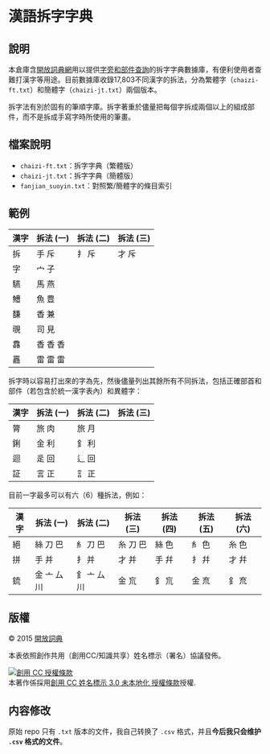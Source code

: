 # 漢語拆字字典

## 說明

本倉庫含[開放詞典網](http://kaifangcidian.com/)用以提供[字旁和部件查詢](http://kaifangcidian.com/han/chaizi/)的拆字字典數據庫，有便利使用者查難打漢字等用途。目前數據庫收錄17,803不同漢字的拆法，分為繁體字（`chaizi-ft.txt`）和簡體字（`chaizi-jt.txt`）兩個版本。

拆字法有別於固有的筆順字庫。拆字著重於儘量把每個字拆成兩個以上的組成部件，而不是拆成手寫字時所使用的筆畫。


## 檔案說明

* `chaizi-ft.txt`：拆字字典（繁體版）
* `chaizi-jt.txt`：拆字字典（簡體版）
* `fanjian_suoyin.txt`：對照繁/簡體字的條目索引

## 範例

漢字 | 拆法 (一) | 拆法 (二) | 拆法 (三)
--- | -------- | -------- | --------
拆 | 手 斥 | 扌 斥 | 才 斥
字 | 宀 子
驠 | 馬 燕
鱧 | 魚 豊
馦 | 香 兼
覗 | 司 見
馫 | 香 香 香
靐 | 雷 雷 雷

拆字時以容易打出來的字為先，然後儘量列出其餘所有不同拆法，包括正確部首和部件（若包含於統一漢字表內）和異體字：

漢字 | 拆法 (一) | 拆法 (二) | 拆法 (三)
--- | -------- | -------- | --------
膂 | 旅 肉 | 旅 月
鋓 | 金 利 | 釒 利
迴 | 辵 回 | 辶 回
証 | 言 正 | 訁 正

目前一字最多可以有六（6）種拆法，例如：

漢字 | 拆法 (一) | 拆法 (二) | 拆法 (三) | 拆法 (四) | 拆法 (五) | 拆法 (六)
--- | -------- | -------- | -------- | -------- | -------- | --------
絕 | 絲 刀 巴 | 糹 刀 巴 | 糸 刀 巴 | 絲 色 | 糹 色 | 糸 色
拼 | 手 并 | 扌 并 | 才 并 | 手 幷 | 扌 幷 | 才 幷
鋶 | 金 亠 厶 川 | 釒 亠 厶 川 | 金 巟 | 釒 巟 | 金 㐬 | 釒 㐬


## 版權

© 2015 [開放詞典](http://www.kaifangcidian.com)

本表依照創作共用（創用CC/知識共享）姓名標示（署名）協議發佈。

<a rel="license" href="http://creativecommons.org/licenses/by/3.0/"><img alt="創用 CC 授權條款" style="border-width:0" src="https://i.creativecommons.org/l/by/3.0/88x31.png" /></a><br />本著作係採用<a rel="license" href="http://creativecommons.org/licenses/by/3.0/">創用 CC 姓名標示 3.0 未本地化 授權條款</a>授權.

## 内容修改

原始 repo 只有 `.txt` 版本的文件，我自己转换了 `.csv` 格式，并且**今后我只会维护 `.csv` 格式的文件**。